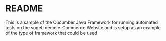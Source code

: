 # README #

This is a sample of the Cucumber Java Framework for running automated tests on the sogeti demo e-Commerce Website and is setup as an example of the type of framework that could be used